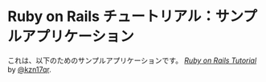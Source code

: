 # Ruby on Rails チュートリアル：サンプルアプリケーション

これは、以下のためのサンプルアプリケーションです。
[*Ruby on Rails Tutorial*](http://railstutorial.jp/)
by [@kzn17qr](https://twitter.com/kzn17qr/).

